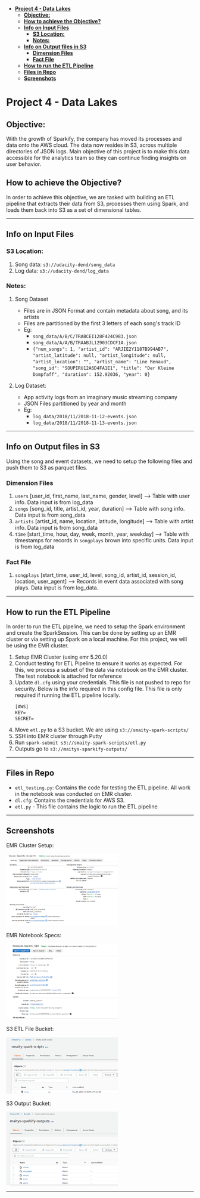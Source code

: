 
- [**Project 4 - Data Lakes**](#project-4---data-lakes)
  - [**Objective:**](#objective)
  - [**How to achieve the Objective?**](#how-to-achieve-the-objective)
  - [**Info on Input Files**](#info-on-input-files)
    - [**S3 Location:**](#s3-location)
    - [**Notes:**](#notes)
  - [**Info on Output files in S3**](#info-on-output-files-in-s3)
    - [**Dimension Files** <br>](#dimension-files-)
    - [**Fact File** <br>](#fact-file-)
  - [**How to run the ETL Pipeline** <br>](#how-to-run-the-etl-pipeline-)
  - [**Files in Repo** <br>](#files-in-repo-)
  - [**Screenshots** <br>](#screenshots-)


# **Project 4 - Data Lakes**

## **Objective:**
With the growth of Sparkify, the company has moved its processes and data onto the AWS cloud. The data now resides in S3, across multiple directories of JSON logs. Main objective of this project is to make this data accessible for the analytics team so they can continue finding insights on user behavior.

## **How to achieve the Objective?**
In order to achieve this objective, we are tasked with building an ETL pipeline that extracts their data from S3, prcoesses them using Spark, and loads them back into S3 as a set of dimensional tables.

---
## **Info on Input Files**

###  **S3 Location:**
1. Song data: `s3://udacity-dend/song_data`
2. Log data: `s3://udacity-dend/log_data`

###  **Notes:**
1. Song Dataset
    - Files are in JSON Format and contain metadata about song, and its artists
    - Files are partitioned by the first 3 letters of each song's track ID
    - Eg:
        - `song_data/A/B/C/TRABCEI128F424C983.json`
        - `song_data/A/A/B/TRAABJL12903CDCF1A.json`
        - `{"num_songs": 1, "artist_id": "ARJIE2Y1187B994AB7", "artist_latitude": null, "artist_longitude": null, "artist_location": "", "artist_name": "Line Renaud", "song_id": "SOUPIRU12A6D4FA1E1", "title": "Der Kleine Dompfaff", "duration": 152.92036, "year": 0}`

1. Log Dataset:
    - App activity logs from an imaginary music streaming company
    - JSON Files partitioned by year and month
    - Eg:
        - `log_data/2018/11/2018-11-12-events.json`
        - `log_data/2018/11/2018-11-13-events.json`
---
## **Info on Output files in S3**
Using the song and event datasets, we need to setup the following files and push them to S3 as parquet files.

### **Dimension Files** <br>
1. `users` [user_id, first_name, last_name, gender, level] --> Table with user info. Data input is from log_data
2. `songs` [song_id, title, artist_id, year, duration] --> Table with song info. Data input is from song_data
3. `artists` [artist_id, name, location, latitude, longitude] --> Table with artist info. Data input is from song_data
4. `time` [start_time, hour, day, week, month, year, weekday] --> Table with timestamps for records in `songplays` brown into specific units. Data input is from log_data

### **Fact File** <br>
1. `songplays` [start_time, user_id, level, song_id, artist_id, session_id, location, user_agent] --> Records in event data associated with song plays. Data input is from log_data.

---
## **How to run the ETL Pipeline** <br>
In order to run the ETL pipeline, we need to setup the Spark environment and create the SparkSession. This can be done by setting up an EMR cluster or via setting up Spark on a local machine. For this project, we will be using the EMR cluster.

1. Setup EMR Cluster (using emr 5.20.0)
2. Conduct testing for ETL Pipeline to ensure it works as expected. For this, we process a subset of the data via notebook on the EMR cluster. The test notebook is attached for reference
3. Update `dl.cfg` using your credentials. This file is not pushed to repo for security. Below is the info required in this config file. This file is only required if running the ETL pipeline locally.
    ```
    [AWS]
    KEY=
    SECRET=
    ```
4. Move `etl.py` to a S3 bucket. We are using `s3://smaity-spark-scripts/`
5. SSH into EMR cluster through Putty
6. Run `spark-submit s3://smaity-spark-scripts/etl.py`
7. Outputs go to `s3://maitys-sparkify-outputs/`

---
## **Files in Repo** <br>
- `etl_testing.py`: Contains the code for testing the ETL pipeline. All work in the notebook was conducted on EMR cluster.
- `dl.cfg`: Contains the credentials for AWS S3.
- `etl.py` - This file contains the logic to run the ETL pipeline

---

## **Screenshots** <br>
EMR Cluster Setup:

<img src = ".\images\cluster_specs.png" style="width:300px;"/>

EMR Notebook Specs:

<img src = ".\images\notebook_specs.png" style="width:300px;"/>

S3 ETL File Bucket:

<img src = ".\images\etl_file.png" style="width:300px;"/>

S3 Output Bucket:

<img src = ".\images\output_files.png" style="width:300px;"/>

---

